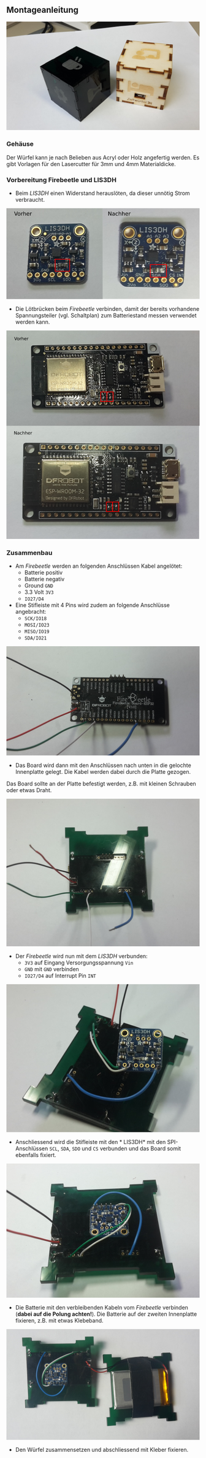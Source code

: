 Montageanleitung
-----------------

![Würfel Vorschau](images/cubes.jpg)

### Gehäuse

Der Würfel kann je nach Belieben aus Acryl oder Holz angefertig werden.
Es gibt Vorlagen für den Lasercutter für 3mm und 4mm Materialdicke.

### Vorbereitung Firebeetle und LIS3DH

  * Beim *LIS3DH* einen Widerstand herauslöten, da dieser unnötig Strom verbraucht.

![LIS3DH Vorbereitung](images/lis3dh_preparation.png)

  * Die Lötbrücken beim *Firebeetle* verbinden, damit der bereits vorhandene Spannungsteiler (vgl. Schaltplan) zum Batteriestand messen verwendet werden kann.

![Firebeetle Vorbereitung](images/firebeetle_preparation.png)

### Zusammenbau

  * Am *Firebeetle* werden an folgenden Anschlüssen Kabel angelötet:
    * Batterie positiv
    * Batterie negativ
    * Ground `GND`
    * 3.3 Volt `3V3`
    * `IO27/D4`
  * Eine Stifleiste mit 4 Pins wird zudem an folgende Anschlüsse angebracht:
    * `SCK/IO18`
    * `MOSI/IO23`
    * `MISO/IO19`
    * `SDA/IO21`

![Firebeetle Kabel](images/firebeetle1.png)

  * Das Board wird dann mit den Anschlüssen nach unten in die gelochte Innenplatte gelegt. Die Kabel werden dabei durch die Platte gezogen.

  Das Board sollte an der Platte befestigt werden, z.B. mit kleinen Schrauben oder etwas Draht.

  ![Firebeetle Platte](images/firebeetle_plate.png)

  * Der *Firebeetle* wird nun mit dem *LIS3DH*  verbunden:
    * `3V3` auf Eingang Versorgungsspannung `Vin`
    * `GND` mit `GND` verbinden
    * `IO27/D4` auf Interrupt Pin `INT`

![Firebeetle LIS3DH 1](images/firebeetle_lis3dh1.png)

  * Anschliessend wird die Stifleiste mit den * LIS3DH*  mit den SPI-Anschlüssen `SCL`, `SDA`, `SDO` und `CS`
    verbunden und das Board somit ebenfalls fixiert.

![Firebeetle LIS3DH 2](images/firebeetle_lis3dh2.png)

  * Die Batterie mit den verbleibenden Kabeln vom *Firebeetle* verbinden (**dabei auf die Polung achten!**).
  Die Batterie auf der zweiten Innenplatte fixieren, z.B. mit etwas Klebeband.

![Batterie](images/battery_assembly.png)

  * Den Würfel zusammensetzen und abschliessend mit Kleber fixieren.

